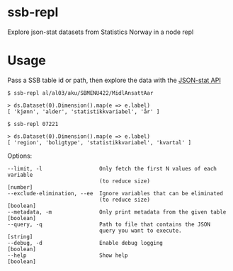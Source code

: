 # ssb-repl

Explore json-stat datasets from Statistics Norway in a node repl

# Usage

Pass a SSB table id or path, then explore the data with the [JSON-stat API](https://json-stat.com/)

    $ ssb-repl al/al03/aku/SBMENU422/MidlAnsattAar

    > ds.Dataset(0).Dimension().map(e => e.label)
    [ 'kjønn', 'alder', 'statistikkvariabel', 'år' ]

    $ ssb-repl 07221

    > ds.Dataset(0).Dimension().map(e => e.label)
    [ 'region', 'boligtype', 'statistikkvariabel', 'kvartal' ]

Options:

    --limit, -l                  Only fetch the first N values of each variable 
                                 (to reduce size)                         [number]
    --exclude-elimination, --ee  Ignore variables that can be eliminated 
                                 (to reduce size)                         [boolean]
    --metadata, -m               Only print metadata from the given table [boolean]
    --query, -q                  Path to file that contains the JSON 
                                 query you want to execute.              [string]
    --debug, -d                  Enable debug logging                    [boolean]
    --help                       Show help                               [boolean]